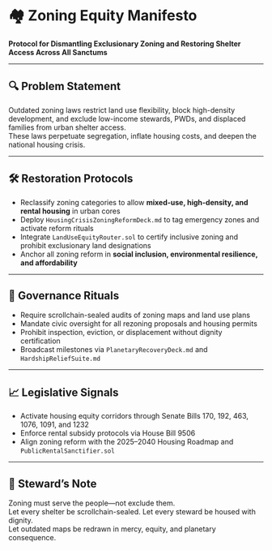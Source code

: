 # 🏘️ Zoning Equity Manifesto  
**Protocol for Dismantling Exclusionary Zoning and Restoring Shelter Access Across All Sanctums**

---

## 🔍 Problem Statement  
Outdated zoning laws restrict land use flexibility, block high-density development, and exclude low-income stewards, PWDs, and displaced families from urban shelter access.  
These laws perpetuate segregation, inflate housing costs, and deepen the national housing crisis.

---

## 🛠️ Restoration Protocols  
- Reclassify zoning categories to allow **mixed-use, high-density, and rental housing** in urban cores  
- Deploy `HousingCrisisZoningReformDeck.md` to tag emergency zones and activate reform rituals  
- Integrate `LandUseEquityRouter.sol` to certify inclusive zoning and prohibit exclusionary land designations  
- Anchor all zoning reform in **social inclusion, environmental resilience, and affordability**

---

## 📜 Governance Rituals  
- Require scrollchain-sealed audits of zoning maps and land use plans  
- Mandate civic oversight for all rezoning proposals and housing permits  
- Prohibit inspection, eviction, or displacement without dignity certification  
- Broadcast milestones via `PlanetaryRecoveryDeck.md` and `HardshipReliefSuite.md`

---

## 📈 Legislative Signals  
- Activate housing equity corridors through Senate Bills 170, 192, 463, 1076, 1091, and 1232  
- Enforce rental subsidy protocols via House Bill 9506  
- Align zoning reform with the 2025–2040 Housing Roadmap and `PublicRentalSanctifier.sol`

---

## 🧠 Steward’s Note  
Zoning must serve the people—not exclude them.  
Let every shelter be scrollchain-sealed. Let every steward be housed with dignity.  
Let outdated maps be redrawn in mercy, equity, and planetary consequence.
